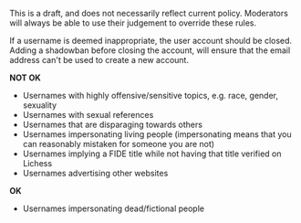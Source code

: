 This is a draft, and does not necessarily reflect current policy. Moderators will always be able to use their judgement to override these rules.

If a username is deemed inappropriate, the user account should be closed. Adding a shadowban before closing the account, will ensure that the email address can't be used to create a new account.

**NOT OK**
* Usernames with highly offensive/sensitive topics, e.g. race, gender, sexuality
* Usernames with sexual references
* Usernames that are disparaging towards others
* Usernames impersonating living people (impersonating means that you can reasonably mistaken for someone you are not)
* Usernames implying a FIDE title while not having that title verified on Lichess
* Usernames advertising other websites

**OK**
* Usernames impersonating dead/fictional people